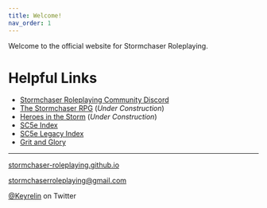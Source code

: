 ```yaml
---
title: Welcome!
nav_order: 1
---
```


Welcome to the official website for Stormchaser Roleplaying.

# Helpful Links
* [Stormchaser Roleplaying Community Discord](https://discord.gg/HX9EK4A)
* [The Stormchaser RPG]() (*Under Construction*)
* [Heroes in the Storm](https://stormchaser-roleplaying.github.io/heroesinthestorm/) (*Under Construction*)
* [SC5e Index](https://www.gmbinder.com/share/-MjzooP55UaAVbrEwN7C)
* [SC5e Legacy Index](https://www.gmbinder.com/share/-MjzjZBb7BG23h6HaK7J)
* [Grit and Glory](https://www.gmbinder.com/share/-LDHolQY2FURKf-8xCT3)

---

<p align="center">
  
  <a href="https://stormchaserroleplaying.github.io/">stormchaser-roleplaying.github.io</a><br>
  
  <a href="mailto:stormchaserroleplaying@gmail.com">stormchaserroleplaying@gmail.com</a><br>
  
  <a href="https://twitter.com/keyrelin">@Keyrelin</a> on Twitter
  
</p>

